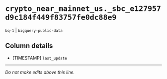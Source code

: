 # `crypto_near_mainnet_us._sbc_e127957d9c184f449f83757fe0dc88e9`
`bq-1` | `bigquery-public-data`

## Column details
* [TIMESTAMP] `last_update`

-------------------------------------------------------------------------------
*Do not make edits above this line.*
